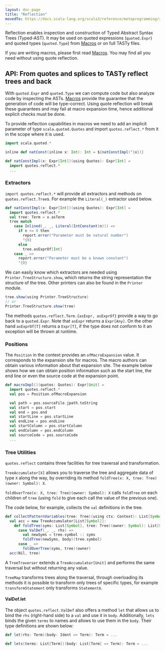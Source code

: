 ```yaml
---
layout: doc-page
title: "Reflection"
movedTo: https://docs.scala-lang.org/scala3/reference/metaprogramming/reflection.html
---
```


Reflection enables inspection and construction of Typed Abstract Syntax Trees
(Typed-AST). It may be used on quoted expressions (`quoted.Expr`) and quoted
types (`quoted.Type`) from [Macros](./macros.md) or on full TASTy files.

If you are writing macros, please first read [Macros](./macros.md).
You may find all you need without using quote reflection.

## API: From quotes and splices to TASTy reflect trees and back

With `quoted.Expr` and `quoted.Type` we can compute code but also analyze code
by inspecting the ASTs. [Macros](./macros.md) provide the guarantee that the
generation of code will be type-correct. Using quote reflection will break these
guarantees and may fail at macro expansion time, hence additional explicit
checks must be done.

To provide reflection capabilities in macros we need to add an implicit parameter
of type `scala.quoted.Quotes` and import `quotes.reflect.*` from it in the scope
where it is used.

```scala
import scala.quoted.*

inline def natConst(inline x: Int): Int = ${natConstImpl('{x})}

def natConstImpl(x: Expr[Int])(using Quotes): Expr[Int] =
  import quotes.reflect.*
  ...
```

### Extractors

`import quotes.reflect.*` will provide all extractors and methods on `quotes.reflect.Tree`s.
For example the `Literal(_)` extractor used below.

```scala
def natConstImpl(x: Expr[Int])(using Quotes): Expr[Int] =
  import quotes.reflect.*
  val tree: Term = x.asTerm
  tree match
    case Inlined(_, _, Literal(IntConstant(n))) =>
      if n <= 0 then
        report.error("Parameter must be natural number")
        '{0}
      else
        tree.asExprOf[Int]
    case _ =>
      report.error("Parameter must be a known constant")
      '{0}
```

We can easily know which extractors are needed using `Printer.TreeStructure.show`,
which returns the string representation the structure of the tree. Other printers
can also be found in the `Printer` module.

```scala
tree.show(using Printer.TreeStructure)
// or
Printer.TreeStructure.show(tree)
```

The methods `quotes.reflect.Term.{asExpr, asExprOf}` provide a way to go back to
a `quoted.Expr`. Note that `asExpr` returns a `Expr[Any]`. On the other hand
`asExprOf[T]` returns a `Expr[T]`, if the type does not conform to it an exception
will be thrown at runtime.

### Positions

The `Position` in the context provides an `ofMacroExpansion` value. It corresponds
to the expansion site for macros. The macro authors can obtain various information
about that expansion site. The example below shows how we can obtain position
information such as the start line, the end line or even the source code at the
expansion point.

```scala
def macroImpl()(quotes: Quotes): Expr[Unit] =
  import quotes.reflect.*
  val pos = Position.ofMacroExpansion

  val path = pos.sourceFile.jpath.toString
  val start = pos.start
  val end = pos.end
  val startLine = pos.startLine
  val endLine = pos.endLine
  val startColumn = pos.startColumn
  val endColumn = pos.endColumn
  val sourceCode = pos.sourceCode
  ...
```

### Tree Utilities

`quotes.reflect` contains three facilities for tree traversal and
transformation.

`TreeAccumulator[X]` allows you to traverse the tree and aggregate data of type `X` along the way, by overriding its method `foldTree(x: X, tree: Tree)(owner: Symbol): X`.

`foldOverTree(x: X, tree: Tree)(owner: Symbol): X` calls `foldTree` on each children of `tree` (using `fold` to give each call the value of the previous one).

The code below, for example, collects the `val` definitions in the tree.

```scala
def collectPatternVariables(tree: Tree)(using ctx: Context): List[Symbol] =
  val acc = new TreeAccumulator[List[Symbol]]:
    def foldTree(syms: List[Symbol], tree: Tree)(owner: Symbol): List[Symbol] = tree match
      case ValDef(_, _, rhs) =>
        val newSyms = tree.symbol :: syms
        foldTree(newSyms, body)(tree.symbol)
      case _ =>
        foldOverTree(syms, tree)(owner)
  acc(Nil, tree)
```

A `TreeTraverser` extends a `TreeAccumulator[Unit]` and performs the same traversal
but without returning any value. 

`TreeMap` transforms trees along the traversal, through overloading its methods it is possible to transform only trees of specific types, for example `transformStatement` only transforms `Statement`s.


#### ValDef.let

The object `quotes.reflect.ValDef` also offers a method `let` that allows us to bind the `rhs` (right-hand side) to a `val` and use it in `body`.
Additionally, `lets` binds the given `terms` to names and allows to use them in the `body`.
Their type definitions are shown below:

```scala
def let(rhs: Term)(body: Ident => Term): Term = ...

def lets(terms: List[Term])(body: List[Term] => Term): Term = ...
```
